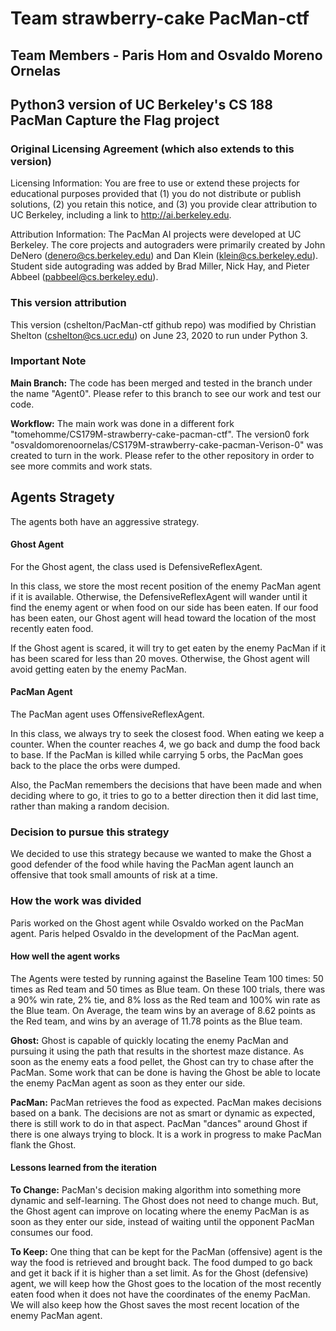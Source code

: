 # Team strawberry-cake PacMan-ctf
## Team Members - Paris Hom and Osvaldo Moreno Ornelas
## Python3 version of UC Berkeley's CS 188 PacMan Capture the Flag project

### Original Licensing Agreement (which also extends to this version)
Licensing Information:  You are free to use or extend these projects for
educational purposes provided that (1) you do not distribute or publish
solutions, (2) you retain this notice, and (3) you provide clear
attribution to UC Berkeley, including a link to http://ai.berkeley.edu.

Attribution Information: The PacMan AI projects were developed at UC Berkeley.
The core projects and autograders were primarily created by John DeNero
(denero@cs.berkeley.edu) and Dan Klein (klein@cs.berkeley.edu).
Student side autograding was added by Brad Miller, Nick Hay, and
Pieter Abbeel (pabbeel@cs.berkeley.edu).

### This version attribution
This version (cshelton/PacMan-ctf github repo) was modified by Christian
Shelton (cshelton@cs.ucr.edu) on June 23, 2020 to run under Python 3.

### Important Note

**Main Branch:** The code has been merged and tested in the branch under the name "Agent0". Please refer to this branch to see our work and test our code.

**Workflow:** The main work was done in a different fork "tomehomme/CS179M-strawberry-cake-pacman-ctf". The version0 fork "osvaldomorenoornelas/CS179M-strawberry-cake-pacman-Verison-0" was created to turn in the work. Please refer to the other repository in order to see more commits and work stats.


## Agents Stragety
The agents both have an aggressive strategy.
#### Ghost Agent
For the Ghost agent, the class used is DefensiveReflexAgent. 

In this class, we store the most recent position of the enemy PacMan agent if it is available. Otherwise, the DefensiveReflexAgent will wander until it find the enemy agent or when food on our side has been eaten. If our food has been eaten, our Ghost agent will head toward the location of the most recently eaten food.

If the Ghost agent is scared, it will try to get eaten by the enemy PacMan if it has been scared for less than 20 moves. Otherwise, the Ghost agent will avoid getting eaten by the enemy PacMan.
#### PacMan Agent
The PacMan agent uses OffensiveReflexAgent. 

In this class, we always try to seek the closest food. When eating we keep a counter. When the counter reaches 4, we go back and dump the food back to base. If the PacMan is killed while carrying 5 orbs, the PacMan goes back to the place the orbs were dumped. 

Also, the PacMan remembers the decisions that have been made and when deciding where to go, it tries to go to a better direction then it did last time, rather than making a random decision.

### Decision to pursue this strategy
We decided to use this strategy because we wanted to make the Ghost a good defender of the food while having the PacMan agent launch an offensive that took small amounts of risk at a time.


### How the work was divided
Paris worked on the Ghost agent while Osvaldo worked on the PacMan agent. Paris helped Osvaldo in the development of the PacMan agent.

#### How well the agent works
The Agents were tested by running against the Baseline Team 100 times: 50 times as Red team and 50 times as Blue team. On these 100 trials, there was a 90% win rate, 2% tie, and 8% loss as the Red team and 100% win rate as the Blue team. On Average, the team wins by an average of 8.62 points as the Red team, and wins by an average of 11.78 points as the Blue team.

**Ghost:** Ghost is capable of quickly locating the enemy PacMan and pursuing it using the path that results in the shortest maze distance. As soon as the enemy eats a food pellet, the Ghost can try to chase after the PacMan. Some work that can be done is having the Ghost be able to locate the enemy PacMan agent as soon as they enter our side.

**PacMan:**  PacMan retrieves the food as expected. PacMan makes decisions based on a bank. The decisions are not as smart or dynamic as expected, there is still work to do in that aspect. PacMan "dances" around Ghost if there is one always trying to block. It is a work in progress to make PacMan flank the Ghost.

#### Lessons learned from the iteration

**To Change:** PacMan's decision making algorithm into something more dynamic and self-learning. The Ghost does not need to change much. But, the Ghost agent can improve on locating where the enemy PacMan is as soon as they enter our side, instead of waiting until the opponent PacMan consumes our food.

**To Keep:** One thing that can be kept for the PacMan (offensive) agent is the way the food is retrieved and brought back. The food dumped to go back and get it back if it is higher than a set limit.
As for the Ghost (defensive) agent, we will keep how the Ghost goes to the location of the most recently eaten food when it does not have the coordinates of the enemy PacMan. We will also keep how the Ghost saves the most recent location of the enemy PacMan agent.
